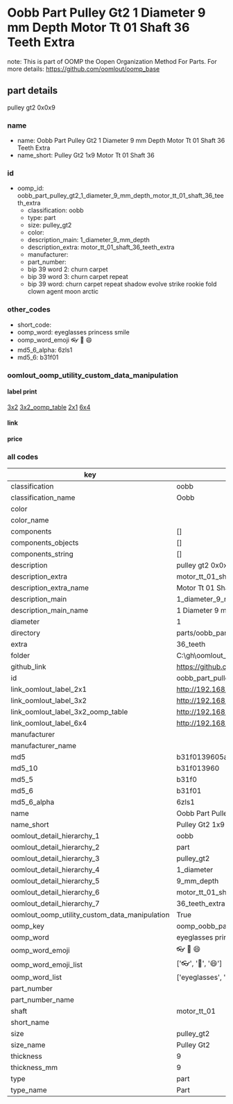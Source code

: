 # Oobb Part Pulley Gt2 1 Diameter 9 mm Depth Motor Tt 01 Shaft 36 Teeth Extra  

note: This is part of OOMP the Oopen Organization Method For Parts. For more details: https://github.com/oomlout/oomp_base

##  part details
  



pulley gt2 0x0x9



### name
* name: Oobb Part Pulley Gt2 1 Diameter 9 mm Depth Motor Tt 01 Shaft 36 Teeth Extra
* name_short: Pulley Gt2 1x9 Motor Tt 01 Shaft 36
### id
* oomp_id: oobb_part_pulley_gt2_1_diameter_9_mm_depth_motor_tt_01_shaft_36_teeth_extra
  * classification: oobb
  * type: part
  * size: pulley_gt2
  * color: 
  * description_main: 1_diameter_9_mm_depth
  * description_extra: motor_tt_01_shaft_36_teeth_extra
  * manufacturer: 
  * part_number: 
  * bip 39 word 2: churn carpet
  * bip 39 word 3: churn carpet repeat
  * bip 39 word: churn carpet repeat shadow evolve strike rookie fold clown agent moon arctic

### other_codes
* short_code: 
* oomp_word: eyeglasses princess smile
* oomp_word_emoji :eyeglasses: :princess: :smile:
* md5_6_alpha: 6zls1
* md5_6: b31f01






### oomlout_oomp_utility_custom_data_manipulation
#### label print
[3x2](http://192.168.1.245:1112/?label=oomp%206zls1)
[3x2_oomp_table](http://192.168.1.108:1112/?label=oomp%206zls1)
[2x1](http://192.168.1.242:1112/?label=oomp%206zls1)
[6x4](http://192.168.1.55:1112/?label=oomp%206zls1)    

#### link

                              

#### price







### all codes 
| key | value |  
| --- | --- |  
| classification | oobb |  
| classification_name | Oobb |  
| color |  |  
| color_name |  |  
| components | [] |  
| components_objects | [] |  
| components_string | [] |  
| description | pulley gt2 0x0x9 |  
| description_extra | motor_tt_01_shaft_36_teeth_extra |  
| description_extra_name | Motor Tt 01 Shaft 36 Teeth Extra |  
| description_main | 1_diameter_9_mm_depth |  
| description_main_name | 1 Diameter 9 mm Depth |  
| diameter | 1 |  
| directory | parts/oobb_part_pulley_gt2_1_diameter_9_mm_depth_motor_tt_01_shaft_36_teeth_extra |  
| extra | 36_teeth |  
| folder | C:\gh\oomlout_oobb_version_4_generated_parts\things\oobb_part_pulley_gt2_1_diameter_9_mm_depth_motor_tt_01_shaft_36_teeth_extra |  
| github_link | https://github.com/oomlout/oomlout_oomp_part_src/tree/main/parts/oobb_part_pulley_gt2_1_diameter_9_mm_depth_motor_tt_01_shaft_36_teeth_extra |  
| id | oobb_part_pulley_gt2_1_diameter_9_mm_depth_motor_tt_01_shaft_36_teeth_extra |  
| link_oomlout_label_2x1 | http://192.168.1.242:1112/?label=oomp%206zls1 |  
| link_oomlout_label_3x2 | http://192.168.1.245:1112/?label=oomp%206zls1 |  
| link_oomlout_label_3x2_oomp_table | http://192.168.1.108:1112/?label=oomp%206zls1 |  
| link_oomlout_label_6x4 | http://192.168.1.55:1112/?label=oomp%206zls1 |  
| manufacturer |  |  
| manufacturer_name |  |  
| md5 | b31f0139605a977b5c271c4d6d48b146 |  
| md5_10 | b31f013960 |  
| md5_5 | b31f0 |  
| md5_6 | b31f01 |  
| md5_6_alpha | 6zls1 |  
| name | Oobb Part Pulley Gt2 1 Diameter 9 mm Depth Motor Tt 01 Shaft 36 Teeth Extra |  
| name_short | Pulley Gt2 1x9 Motor Tt 01 Shaft 36 |  
| oomlout_detail_hierarchy_1 | oobb |  
| oomlout_detail_hierarchy_2 | part |  
| oomlout_detail_hierarchy_3 | pulley_gt2 |  
| oomlout_detail_hierarchy_4 | 1_diameter |  
| oomlout_detail_hierarchy_5 | 9_mm_depth |  
| oomlout_detail_hierarchy_6 | motor_tt_01_shaft |  
| oomlout_detail_hierarchy_7 | 36_teeth_extra |  
| oomlout_oomp_utility_custom_data_manipulation | True |  
| oomp_key | oomp_oobb_part_pulley_gt2_1_diameter_9_mm_depth_motor_tt_01_shaft_36_teeth_extra |  
| oomp_word | eyeglasses princess smile |  
| oomp_word_emoji | :eyeglasses: :princess: :smile: |  
| oomp_word_emoji_list | [':eyeglasses:', ':princess:', ':smile:'] |  
| oomp_word_list | ['eyeglasses', 'princess', 'smile'] |  
| part_number |  |  
| part_number_name |  |  
| shaft | motor_tt_01 |  
| short_name |  |  
| size | pulley_gt2 |  
| size_name | Pulley Gt2 |  
| thickness | 9 |  
| thickness_mm | 9 |  
| type | part |  
| type_name | Part |  
